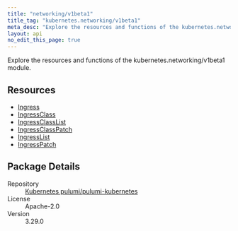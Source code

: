 ```yaml
---
title: "networking/v1beta1"
title_tag: "kubernetes.networking/v1beta1"
meta_desc: "Explore the resources and functions of the kubernetes.networking/v1beta1 module."
layout: api
no_edit_this_page: true
---
```


<!-- WARNING: this file was generated by Pulumi Docs Generator. -->
<!-- Do not edit by hand unless you're certain you know what you are doing! -->

Explore the resources and functions of the kubernetes.networking/v1beta1 module.

<h2 id="resources">Resources</h2>
<ul class="api">
    <li><a href="ingress/" title="Ingress"><span class="api-symbol api-symbol--resource"></span>Ingress</a></li>
    <li><a href="ingressclass/" title="IngressClass"><span class="api-symbol api-symbol--resource"></span>IngressClass</a></li>
    <li><a href="ingressclasslist/" title="IngressClassList"><span class="api-symbol api-symbol--resource"></span>IngressClassList</a></li>
    <li><a href="ingressclasspatch/" title="IngressClassPatch"><span class="api-symbol api-symbol--resource"></span>IngressClassPatch</a></li>
    <li><a href="ingresslist/" title="IngressList"><span class="api-symbol api-symbol--resource"></span>IngressList</a></li>
    <li><a href="ingresspatch/" title="IngressPatch"><span class="api-symbol api-symbol--resource"></span>IngressPatch</a></li>
</ul>

<h2 id="package-details">Package Details</h2>
<dl class="package-details">
	<dt>Repository</dt>
	<dd><a href="https://github.com/pulumi/pulumi-kubernetes">Kubernetes pulumi/pulumi-kubernetes</a></dd>
	<dt>License</dt>
	<dd>Apache-2.0</dd>
	<dt>Version</dt>
	<dd>3.29.0</dd>
</dl>

